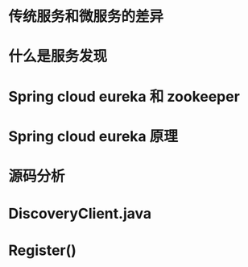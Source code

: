 

# 传统服务和微服务的差异
# 什么是服务发现
# Spring cloud eureka 和 zookeeper
# Spring cloud eureka 原理
# 源码分析
# DiscoveryClient.java
# Register()
